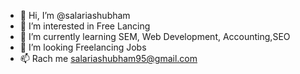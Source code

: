 - 👋 Hi, I’m @salariashubham
- 👀 I’m interested in Free Lancing
- 🌱 I’m currently learning SEM, Web Development, Accounting,SEO
- 💞️ I’m looking Freelancing Jobs
- 📫 Rach me salariashubham95@gmail.com

<!---
salariashubham/salariashubham is a ✨ special ✨ repository because its `README.md` (this file) appears on your GitHub profile.
You can click the Preview link to take a look at your changes.
--->
